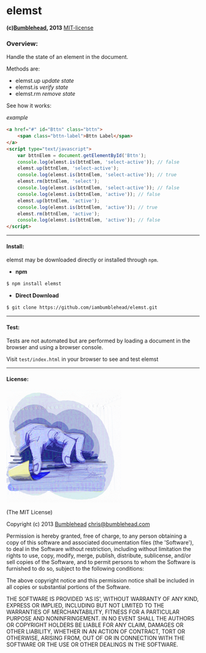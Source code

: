 elemst
======
**(c)[Bumblehead][0], 2013** [MIT-license](#license)  

### Overview:

Handle the state of an element in the document.

Methods are:
  - elemst.up *update state* 
  - elemst.is *verify state*
  - elemst.rm *remove state*

See how it works:

*example*

```html
<a href="#" id="Bttn" class="bttn">
    <span class="bttn-label">Bttn Label</span>
</a>
<script type="text/javascript">
    var bttnElem = document.getElementById('Bttn');
    console.log(elemst.is(bttnElem, 'select-active')); // false
    elemst.up(bttnElem, 'select-active');
    console.log(elemst.is(bttnElem, 'select-active')); // true
    elemst.rm(bttnElem, 'select');    
    console.log(elemst.is(bttnElem, 'select-active')); // false
    console.log(elemst.is(bttnElem, 'active')); // false
    elemst.up(bttnElem, 'active');
    console.log(elemst.is(bttnElem, 'active')); // true
    elemst.rm(bttnElem, 'active');    
    console.log(elemst.is(bttnElem, 'active')); // false
</script>
```

[0]: http://www.bumblehead.com                            "bumblehead"

---------------------------------------------------------
#### <a id="install"></a>Install:

elemst may be downloaded directly or installed through `npm`.

 * **npm**   

 ```bash
 $ npm install elemst
 ```

 * **Direct Download**
 
 ```bash  
 $ git clone https://github.com/iambumblehead/elemst.git
 ```

---------------------------------------------------------
#### <a id="test"></a>Test:

Tests are not automated but are performed by loading a document in the browser and using a browser console.

Visit `test/index.html` in your browser to see and test elemst


---------------------------------------------------------
#### <a id="license">License:

 ![scrounge](https://github.com/iambumblehead/scroungejs/raw/master/img/hand.png) 

(The MIT License)

Copyright (c) 2013 [Bumblehead][0] <chris@bumblehead.com>

Permission is hereby granted, free of charge, to any person obtaining a copy of this software and associated documentation files (the 'Software'), to deal in the Software without restriction, including without limitation the rights to use, copy, modify, merge, publish, distribute, sublicense, and/or sell copies of the Software, and to permit persons to whom the Software is furnished to do so, subject to the following conditions:

The above copyright notice and this permission notice shall be included in all copies or substantial portions of the Software.

THE SOFTWARE IS PROVIDED 'AS IS', WITHOUT WARRANTY OF ANY KIND, EXPRESS OR IMPLIED, INCLUDING BUT NOT LIMITED TO THE WARRANTIES OF MERCHANTABILITY, FITNESS FOR A PARTICULAR PURPOSE AND NONINFRINGEMENT. IN NO EVENT SHALL THE AUTHORS OR COPYRIGHT HOLDERS BE LIABLE FOR ANY CLAIM, DAMAGES OR OTHER LIABILITY, WHETHER IN AN ACTION OF CONTRACT, TORT OR OTHERWISE, ARISING FROM, OUT OF OR IN CONNECTION WITH THE SOFTWARE OR THE USE OR OTHER DEALINGS IN THE SOFTWARE.
